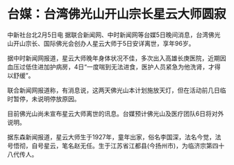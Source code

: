 # 台媒：台湾佛光山开山宗长星云大师圆寂

中新社台北2月5日电 据联合新闻网、中时新闻网等台媒5日晚间消息，台湾佛光山开山宗长、国际佛光会创办人星云大师于5日安详离世，享年96岁。

据中时新闻网报道，星云大师晚年身体状况不佳，多次出入高雄长庚医院，近期因血压过低住进加护病房，4日“一度喘到无法进食，医护人员紧急为他洗肾，才得以舒缓”。

联合新闻网报道称，有消息说，这两天佛光山本计划施放天灯，但在活动前几日临时暂停，未说明停放原因。

目前佛光山尚未宣布星云大师离世的讯息。台媒预计佛光山及医疗团队6日将对外说明。

据东森新闻报道，星云大师生于1927年，童年出家，俗名李国深，法名今觉，法号悟彻，自号星云，笔名赵无任。生于江苏省江都县(今扬州市)，为临济宗第四十八代传人。

